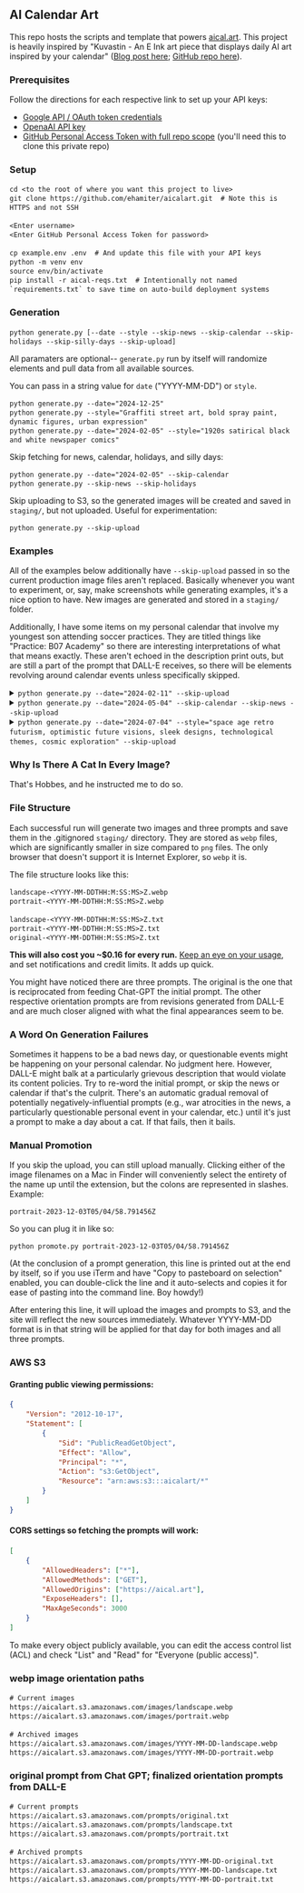 ## AI Calendar Art

This repo hosts the scripts and template that powers [aical.art](https://aical.art). This project is heavily inspired by "Kuvastin - An E Ink art piece that displays daily AI art inspired by your calendar" ([Blog post here](https://turunen.dev/2023/11/20/Kuvastin-Unhinged-AI-eink-display/); [GitHub repo here](https://github.com/Iletee/kuvastin)).

### Prerequisites

Follow the directions for each respective link to set up your API keys:

  * [Google API / OAuth token credentials](https://developers.google.com/calendar/api/quickstart/python)
  * [OpenaAI API key](https://platform.openai.com/docs/quickstart?context=python)
  * [GitHub Personal Access Token with full repo scope](https://docs.github.com/en/enterprise-server@3.9/authentication/keeping-your-account-and-data-secure/managing-your-personal-access-tokens) (you'll need this to clone this private repo)

### Setup

```
cd <to the root of where you want this project to live>
git clone https://github.com/ehamiter/aicalart.git  # Note this is HTTPS and not SSH

<Enter username>
<Enter GitHub Personal Access Token for password>

cp example.env .env  # And update this file with your API keys
python -m venv env
source env/bin/activate
pip install -r aical-reqs.txt  # Intentionally not named `requirements.txt` to save time on auto-build deployment systems
```

### Generation

```
python generate.py [--date --style --skip-news --skip-calendar --skip-holidays --skip-silly-days --skip-upload]
```

All paramaters are optional-- `generate.py` run by itself will randomize elements and pull data from all available sources.

You can pass in a string value for `date` ("YYYY-MM-DD") or `style`.

```
python generate.py --date="2024-12-25"
python generate.py --style="Graffiti street art, bold spray paint, dynamic figures, urban expression"
python generate.py --date="2024-02-05" --style="1920s satirical black and white newspaper comics"
```


Skip fetching for news, calendar, holidays, and silly days:

```
python generate.py --date="2024-02-05" --skip-calendar
python generate.py --skip-news --skip-holidays
```

Skip uploading to S3, so the generated images will be created and saved in `staging/`, but not uploaded. Useful for experimentation:

```
python generate.py --skip-upload
```


### Examples

All of the examples below additionally have `--skip-upload` passed in so the current production image files aren't replaced. Basically whenever you want to experiment, or, say, make screenshots while generating examples, it's a nice option to have. New images are generated and stored in a `staging/` folder.

Additionally, I have some items on my personal calendar that involve my youngest son attending soccer practices. They are titled things like "Practice: B07 Academy" so there are interesting interpretations of what that means exactly. These aren't echoed in the description print outs, but are still a part of the prompt that DALL-E receives, so there will be elements revolving around calendar events unless specifically skipped.

<details>
<summary><code>python generate.py --date="2024-02-11" --skip-upload</code></summary>
<figure>
  <img src="./static/images/examples/2024-02-11-landscape.webp" alt="An AI-generated image showcasing a vibrant sports stadium scene with emotional distortion in Neo-Expressionism style.">
  <figcaption>
    <h3>February 11, 2024: The Super Bowl, Don't Cry Over Spilled Milk Day, and Make A Friend Day</h3>
    <p>Style: Neo-Expressionism, raw imagery, intense colors, emotional distortion</p>
    <p>News: University of Pennsylvania president steps down amid criticism of antisemitism testimony - NBC News</p>
    <p>Today: 2024-02-11, Super Bowl and Make a Friend Day and Dont Cry Over Spilled Milk Day</p>
    <p>DALL-E prompt: Digital art, full screen, intense colors, Neo-Expressionism, emotional distortion, picturing a vibrant sports stadium filled with fans during the pinnacle of a championship game. Hobbes, the orange tabby, is seen amongst the crowd, wearing a miniature football jersey, sitting beside a new unlikely friend, a mouse with a tiny friendship bracelet. Behind them, an overturned milk glass, its contents ignored for the thrill of the game. All around, elements of celebration, teamwork, and camaraderie blend together in a dynamic expression of festive chaos, hinting at upcoming athletic practices and the joyous spirit of special personal celebrations without revealing specifics.</p>
    <p>Landscape prompt: Full screen digital art embodying the Neo-Expressionism movement featuring emotional distortion and intense colors. The focal point is a bustling sports stadium filled to the brim with fans totally engrossed in the climax of a championship game. In the crowd, an identifiable orange-striped tabby character dressed in a tiny football jersey is found, sitting next to an unusual buddy, a mouse sporting a minuscule friendship bracelet. A further element behind them is a tipped over glass of milk, ignored in favor of the exciting sporting event. The atmosphere exhibits aspects of celebration, teamwork, and camaraderie in a vibrant display of joyful disorder, subtly indicating future athletic practices and the heartening ambiance of meaningful personal festivities without giving away detailed information. The image is crafted in a landscape format.</p>
  </figcaption>
</figure>
</details>

<details>
<summary><code>python generate.py --date="2024-05-04" --skip-calendar --skip-news --skip-upload</code></summary>
<figure>
  <img src="./static/images/examples/2024-05-04-landscape.webp" alt="An AI-generated image showing a tabby cat frolicking in a space-age-inspired retro kitchen, where an egg fries nearby, and fireworks explode in the background night sky.">
  <figcaption>
    <h3>May 4th 2024: May The Fourth Be With You; Also EOD Day, I'm Surprised This Was Generated</h3>
    <p>Style: Renaissance portrait, realistic details, chiaroscuro lighting, classical beauty</p>
    <p>News: None</p>
    <p>Today: 2024-05-04, National Explosive Ordnance Disposal (EOD) Day and Star Wars Day, Herb Day and Free Comic Book Day</p>
    <p>DALL-E prompt: Digital art, award-winning art in 4k/8k resolution with realistic details and chiaroscuro lighting capturing classical beauty, no margins, full screen: Envision a tapestry that honors National Explosive Ordnance Disposal (EOD) Day through an allegorical scene where EOD technicians are depicted as Jedi from Star Wars, expertly disarming a variety of devices with lightsabers in hand. Amongst the high-tech gear and defused ordinance, intertwine herbs indigenous to the galaxy, symbolizing Herb Day. Woven into the backdrop are iconic comic book pages, representing Free Comic Book Day, each frame capturing a heroic moment of defusal. In the midst of this intricate ensemble, hide Hobbes the orange tabby cat playfully pawing at a deactivated thermal detonator, while donning a tiny EOD bomb suit, his whiskers twitching in the thrill of the disarmament, subtly blending into the narrative as both an observer and a silent hero.</p>
    <p>Landscape prompt: Create a 4k/8k resolution digital art with meticulous details and chiaroscuro lighting highlighting classical beauty in full screen. Picture a tapestry commemorating National Explosive Ordnance Disposal (EOD) Day symbolically. The scene depicts EOD technicians of differing descents and genders, proficiently nullifying various devices, holding advanced tech tools in their hands. Enrich the backdrop with high-tech gear and neutralized ordnance. Intersperse species-specific flora from a faraway galaxy, giving a nod to Herb day. Embed the background with iconic scenes from an imaginary graphic novel, each frame displaying a gallant moment of disarming, this alludes to Free Comic Book Day. Central to this complex montage, incorporate a disguised generic orange tabby cat playfully batting a deactivated futuristic explosive device, adorning a miniature EOD explosive armor. The cat, merging smoothly into the narrative, serves as a silent observer and a subdued protagonist. This image should have a landscape orientation.</p>
  </figcaption>
</figure>
</details>


<details>
<summary><code>python generate.py --date="2024-07-04" --style="space age retro futurism, optimistic future visions, sleek designs, technological themes, cosmic exploration" --skip-upload</code></summary>
<figure>
  <img src="./static/images/examples/2024-07-04-portrait.webp" alt="An AI-generated image showing a tabby cat frolicking in a space-age-inspired retro kitchen, where an egg fries nearby, and fireworks explode in the background night sky.">
  <figcaption>
    <h3>July 4th 2024: Sure, it's Independence Day; Did You Know It's Also Sidewalk Egg Frying Day?</h3>
    <p>Style: space age retro futurism, optimistic future visions, sleek designs, technological themes, cosmic exploration</p>
    <p>News: Penn President Liz Magill resigns days after antisemitism hearing - NPR</p>
    <p>Today: 2024-07-04, Independence Day and Sidewalk Egg Frying Day</p>
    <p>DALL-E prompt: "Space age retro futurism meets a patriotic celebration and whimsical summer shenanigans as Hobbes, the cunning orange tabby, tiptoes across a sleek, high-tech kitchen where an egg fries on the sidewalk-themed countertop, amidst a display of red, white, and blue cosmic explorations, with hidden symbols of familial affection and festive cheer, encapsulated in a full screen, no-margins tableau of optimistic future visions."</p>
    <p>Portrait prompt: Envision a scene rendered in retro futurism, blended with a whimsical summer vibe and patriotic symbols. Picture a clever orange-striped cat, reminiscent of a carefree, playful character, steadily walking across a shiny, innovative kitchen that features a countertop designed to mimic a heated sidewalk where an egg is frying. The whole surrounding bursts with hues of red, white, and blue - a celebration of cosmic exploration. Concealed within this tableau are symbols expressing familial love and holiday cheer, all enclosed within a full screen, margin-free composition that displays a hopeful vision of the future- captured in a vertical orientation.</p>
  </figcaption>
</figure>
</details>


### Why Is There A Cat In Every Image?

That's Hobbes, and he instructed me to do so.


### File Structure

Each successful run will generate two images and three prompts and save them in the .gitignored `staging/` directory. They are stored as `webp` files, which are significantly smaller in size compared to `png` files. The only browser that doesn't support it is Internet Explorer, so `webp` it is.

The file structure looks like this:

```
landscape-<YYYY-MM-DDTHH:M:SS:MS>Z.webp
portrait-<YYYY-MM-DDTHH:M:SS:MS>Z.webp

landscape-<YYYY-MM-DDTHH:M:SS:MS>Z.txt
portrait-<YYYY-MM-DDTHH:M:SS:MS>Z.txt
original-<YYYY-MM-DDTHH:M:SS:MS>Z.txt
```

**This will also cost you ~$0.16 for every run.** [Keep an eye on your usage](https://platform.openai.com/usage), and set notifications and credit limits. It adds up quick.

You might have noticed there are three prompts. The original is the one that is reciprocated from feeding Chat-GPT the initial prompt. The other respective orientation prompts are from revisions generated from DALL-E and are much closer aligned with what the final appearances seem to be.


### A Word On Generation Failures
Sometimes it happens to be a bad news day, or questionable events might be happening on your personal calendar. No judgment here. However, DALL-E might balk at a particularly grievous description that would violate its content policies. Try to re-word the initial prompt, or skip the news or calendar if that's the culprit. There's an automatic gradual removal of potentially negatively-influential prompts (e.g., war atrocities in the news, a particularly questionable personal event in your calendar, etc.) until it's just a prompt to make a day about a cat. If that fails, then it bails.


### Manual Promotion
If you skip the upload, you can still upload manually. Clicking either of the image filenames on a Mac in Finder will conveniently select the entirety of the name up until the extension, but the colons are represented in slashes. Example:

```
portrait-2023-12-03T05/04/58.791456Z
```

So you can plug it in like so:
```
python promote.py portrait-2023-12-03T05/04/58.791456Z
```
(At the conclusion of a prompt generation, this line is printed out at the end by itself, so if you use iTerm and have "Copy to pasteboard on selection" enabled, you can double-click the line and it auto-selects and copies it for ease of pasting into the command line. Boy howdy!)

After entering this line, it will upload the images and prompts to S3, and the site will reflect the new sources immediately. Whatever YYYY-MM-DD format is in that string will be applied for that day for both images and all three prompts.


### AWS S3

#### Granting public viewing permissions:
```json
{
    "Version": "2012-10-17",
    "Statement": [
        {
            "Sid": "PublicReadGetObject",
            "Effect": "Allow",
            "Principal": "*",
            "Action": "s3:GetObject",
            "Resource": "arn:aws:s3:::aicalart/*"
        }
    ]
}
```

#### CORS settings so fetching the prompts will work:
```json
[
    {
        "AllowedHeaders": ["*"],
        "AllowedMethods": ["GET"],
        "AllowedOrigins": ["https://aical.art"],
        "ExposeHeaders": [],
        "MaxAgeSeconds": 3000
    }
]
```

To make every object publicly available, you can edit the access control list (ACL) and check "List" and "Read" for "Everyone (public access)".

### webp image orientation paths
```
# Current images
https://aicalart.s3.amazonaws.com/images/landscape.webp
https://aicalart.s3.amazonaws.com/images/portrait.webp

# Archived images
https://aicalart.s3.amazonaws.com/images/YYYY-MM-DD-landscape.webp
https://aicalart.s3.amazonaws.com/images/YYYY-MM-DD-portrait.webp
```

### original prompt from Chat GPT; finalized orientation prompts from DALL-E
```
# Current prompts
https://aicalart.s3.amazonaws.com/prompts/original.txt
https://aicalart.s3.amazonaws.com/prompts/landscape.txt
https://aicalart.s3.amazonaws.com/prompts/portrait.txt

# Archived prompts
https://aicalart.s3.amazonaws.com/prompts/YYYY-MM-DD-original.txt
https://aicalart.s3.amazonaws.com/prompts/YYYY-MM-DD-landscape.txt
https://aicalart.s3.amazonaws.com/prompts/YYYY-MM-DD-portrait.txt
```
